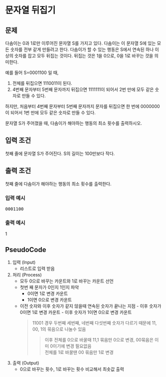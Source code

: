 # 문자열 뒤집기

## 문제

다솜이는 0과 1로만 이루어진 문자열 S를 가지고 있다. 다솜이는 이 문자열 S에 있는 모든 숫자를 전부 같게 만들려고 한다. 다솜이가 할 수 있는 행동은 S에서 연속된 하나 이상의 숫자를 잡고 모두 뒤집는 것이다. 뒤집는 것은 1을 0으로, 0을 1로 바꾸는 것을 의미한다.

예를 들어 S=0001100 일 때,

1. 전체를 뒤집으면 1110011이 된다.
2. 4번째 문자부터 5번째 문자까지 뒤집으면 1111111이 되어서 2번 만에 모두 같은 숫자로 만들 수 있다.

하지만, 처음부터 4번째 문자부터 5번째 문자까지 문자를 뒤집으면 한 번에 0000000이 되어서 1번 만에 모두 같은 숫자로 만들 수 있다.

문자열 S가 주어졌을 때, 다솜이가 해야하는 행동의 최소 횟수를 출력하시오.

## 입력 조건

첫째 줄에 문자열 S가 주어진다. S의 길이는 100만보다 작다.

## 출력 조건

첫째 줄에 다솜이가 해야하는 행동의 최소 횟수를 출력한다.

### 입력 예시

<pre>
0001100
</pre>

### 출력 예시

1

## PseudoCode

1. 입력 (Input)
   - 리스트로 입력 받음
2. 처리 (Process)
   - 모두 0으로 바꾸는 카운트와 1로 바꾸는 카운트 선언
   - 첫번 째 문자가 0인지 1인지 파악
     - 0이면 1로 변경 카운트
     - 1이면 0으로 변경 카운트
   - 이전 숫자와 이후 숫자가 같지 않을때 연속된 숫자가 끝나는 지점 - 이후 숫자가 0이면 1로 변경 카운트 - 이후 숫자가 1이면 0으로 변경 카운트
     > 11001 경우 두번째 세번째, 네번째 다섯번째 숫자가 다르기 때문에 11, 00, 1의 묶음으로 나눌수 있음
     >
     > > 이후 전체를 0으로 바꿀때 11,1 묶음만 0으로 변경, 00묶음은 이미 0이기에 변경 필요없음<br/>
     > > 전체를 1로 바꿀땐 00 묶음만 1로 변경
3. 출력 (Output)
   - 0으로 바꾸는 횟수, 1로 바꾸는 횟수 비교해서 최솟값 출력
